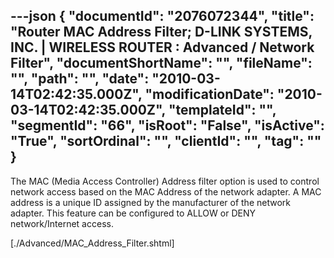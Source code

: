 ---json
{
  "documentId": "2076072344",
  "title": "Router MAC Address Filter; D-LINK SYSTEMS, INC. | WIRELESS ROUTER : Advanced / Network Filter",
  "documentShortName": "",
  "fileName": "",
  "path": "",
  "date": "2010-03-14T02:42:35.000Z",
  "modificationDate": "2010-03-14T02:42:35.000Z",
  "templateId": "",
  "segmentId": "66",
  "isRoot": "False",
  "isActive": "True",
  "sortOrdinal": "",
  "clientId": "",
  "tag": ""
}
---

The MAC (Media Access Controller) Address filter option is used to control network access based on the MAC Address of the network adapter. A MAC address is a unique ID assigned by the manufacturer of the network adapter. This feature can be configured to ALLOW or DENY network/Internet access.

[./Advanced/MAC_Address_Filter.shtml]
